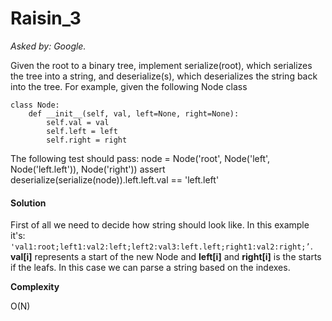 # Raisin_3

*Asked by: Google.*

Given the root to a binary tree, implement serialize(root), which serializes the tree into a string, and deserialize(s), which deserializes the string back into the tree.
For example, given the following Node class
````
class Node:
    def __init__(self, val, left=None, right=None):
        self.val = val
        self.left = left
        self.right = right
````
The following test should pass:
node = Node('root', Node('left', Node('left.left')), Node('right'))
assert deserialize(serialize(node)).left.left.val == 'left.left'



#### Solution

First of all we need to decide how string should look like. In this example it's: ``'val1:root;left1:val2:left;left2:val3:left.left;right1:val2:right;’``.
**val[i]** represents a start of the new Node and **left[i]** and **right[i]** is the starts if the leafs. In this case we can parse a string based on the indexes.

**Сomplexity** 

O(N)